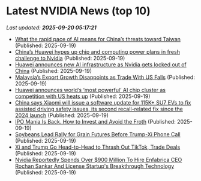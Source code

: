 # Latest NVIDIA News (top 10)
_Last updated: **2025-09-20 05:17:21**_

- [What the rapid pace of AI means for China’s threats toward Taiwan](https://www.defenseone.com/technology/2025/09/what-rapid-pace-ai-means-chinas-threats-toward-taiwan/408220/) (Published: 2025-09-19)
- [China’s Huawei hypes up chip and computing power plans in fresh challenge to Nvidia](https://indianexpress.com/article/technology/tech-news-technology/chinas-huawei-hypes-up-chip-and-computing-power-plans-in-fresh-challenge-to-nvidia-10258762/) (Published: 2025-09-19)
- [Huawei announces new AI infrastructure as Nvidia gets locked out of China](https://biztoc.com/x/f5b33620d29a8cb2) (Published: 2025-09-19)
- [Malaysia’s Export Growth Disappoints as Trade With US Falls](https://biztoc.com/x/e3af64d9d5da8e40) (Published: 2025-09-19)
- [Huawei announces world’s ‘most powerful’ AI chip cluster as competition with US heats up](https://biztoc.com/x/1b6de3d880d9f9e7) (Published: 2025-09-19)
- [China says Xiaomi will issue a software update for 115K+ SU7 EVs to fix assisted driving safety issues, its second recall-related fix since the 2024 launch](https://biztoc.com/x/0d485a7f86f9b1a2) (Published: 2025-09-19)
- [IPO Mania Is Back. How to Invest and Avoid the Froth](https://biztoc.com/x/a205055b4a5e8889) (Published: 2025-09-19)
- [Soybeans Lead Rally for Grain Futures Before Trump-Xi Phone Call](https://biztoc.com/x/69134d5d5cfeb0f7) (Published: 2025-09-19)
- [Xi and Trump Go Head-to-Head to Thrash Out TikTok, Trade Deals](https://biztoc.com/x/78be4cc96a95e96f) (Published: 2025-09-19)
- [Nvidia Reportedly Spends Over $900 Million To Hire Enfabrica CEO Rochan Sankar And License Startup's Breakthrough Technology](https://biztoc.com/x/0f8e6cc6c9d9d36b) (Published: 2025-09-19)
